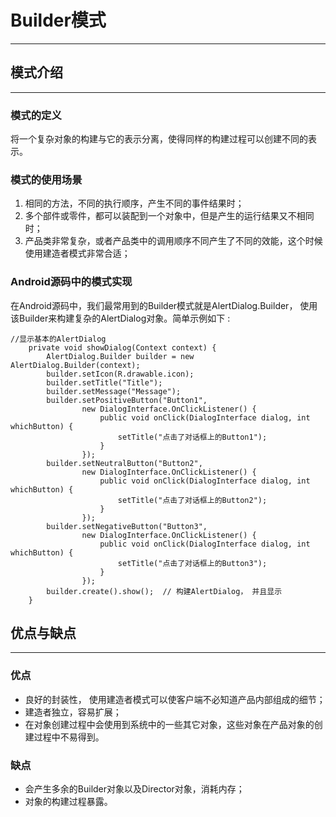 # Builder模式
---

## 模式介绍
---

### 模式的定义

将一个复杂对象的构建与它的表示分离，使得同样的构建过程可以创建不同的表示。

### 模式的使用场景

1. 相同的方法，不同的执行顺序，产生不同的事件结果时；
2. 多个部件或零件，都可以装配到一个对象中，但是产生的运行结果又不相同时；
3. 产品类非常复杂，或者产品类中的调用顺序不同产生了不同的效能，这个时候使用建造者模式非常合适；


### Android源码中的模式实现

在Android源码中，我们最常用到的Builder模式就是AlertDialog.Builder， 使用该Builder来构建复杂的AlertDialog对象。简单示例如下 :

```
//显示基本的AlertDialog  
    private void showDialog(Context context) {  
        AlertDialog.Builder builder = new AlertDialog.Builder(context);  
        builder.setIcon(R.drawable.icon);  
        builder.setTitle("Title");  
        builder.setMessage("Message");  
        builder.setPositiveButton("Button1",  
                new DialogInterface.OnClickListener() {  
                    public void onClick(DialogInterface dialog, int whichButton) {  
                        setTitle("点击了对话框上的Button1");  
                    }  
                });  
        builder.setNeutralButton("Button2",  
                new DialogInterface.OnClickListener() {  
                    public void onClick(DialogInterface dialog, int whichButton) {  
                        setTitle("点击了对话框上的Button2");  
                    }  
                });  
        builder.setNegativeButton("Button3",  
                new DialogInterface.OnClickListener() {  
                    public void onClick(DialogInterface dialog, int whichButton) {  
                        setTitle("点击了对话框上的Button3");  
                    }  
                });  
        builder.create().show();  // 构建AlertDialog， 并且显示
    } 
```

## 优点与缺点
---

### 优点

* 良好的封装性， 使用建造者模式可以使客户端不必知道产品内部组成的细节；
* 建造者独立，容易扩展；
* 在对象创建过程中会使用到系统中的一些其它对象，这些对象在产品对象的创建过程中不易得到。

### 缺点

* 会产生多余的Builder对象以及Director对象，消耗内存；
* 对象的构建过程暴露。